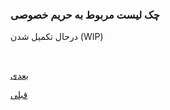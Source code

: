 ###  چک لیست مربوط به حریم خصوصی

درحال تکمیل شدن (WIP)


<br>

[ بعدی](/content/tech.md)
<br>

[ قبلی](/content/privacyLearning.md)

